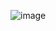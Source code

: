 ![image](https://user-images.githubusercontent.com/45227327/228952475-5cbe7f16-a9c4-45aa-9292-6eb8ac616e9c.png)
